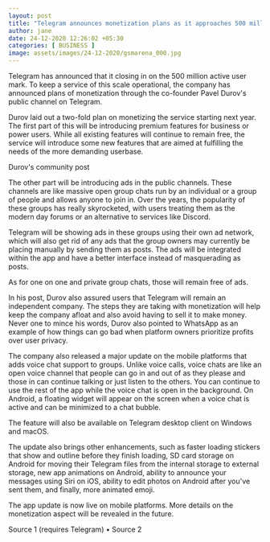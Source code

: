 ```yaml
---
layout: post
title: "Telegram announces monetization plans as it approaches 500 million active users"
author: jane 
date: 24-12-2020 12:26:02 +05:30 
categories: [ BUSINESS ] 
image: assets/images/24-12-2020/gsmarena_000.jpg
---
```

Telegram has announced that it closing in on the 500 million active user mark. To keep a service of this scale operational, the company has announced plans of monetization through the co-founder Pavel Durov's public channel on Telegram.

Durov laid out a two-fold plan on monetizing the service starting next year. The first part of this will be introducing premium features for business or power users. While all existing features will continue to remain free, the service will introduce some new features that are aimed at fulfilling the needs of the more demanding userbase.



Durov's community post

The other part will be introducing ads in the public channels. These channels are like massive open group chats run by an individual or a group of people and allows anyone to join in. Over the years, the popularity of these groups has really skyrocketed, with users treating them as the modern day forums or an alternative to services like Discord.

Telegram will be showing ads in these groups using their own ad network, which will also get rid of any ads that the group owners may currently be placing manually by sending them as posts. The ads will be integrated within the app and have a better interface instead of masquerading as posts.

As for one on one and private group chats, those will remain free of ads.

In his post, Durov also assured users that Telegram will remain an independent company. The steps they are taking with monetization will help keep the company afloat and also avoid having to sell it to make money. Never one to mince his words, Durov also pointed to WhatsApp as an example of how things can go bad when platform owners prioritize profits over user privacy.

The company also released a major update on the mobile platforms that adds voice chat support to groups. Unlike voice calls, voice chats are like an open voice channel that people can go in and out of as they please and those in can continue talking or just listen to the others. You can continue to use the rest of the app while the voice chat is open in the background. On Android, a floating widget will appear on the screen when a voice chat is active and can be minimized to a chat bubble.

The feature will also be available on Telegram desktop client on Windows and macOS.

The update also brings other enhancements, such as faster loading stickers that show and outline before they finish loading, SD card storage on Android for moving their Telegram files from the internal storage to external storage, new app animations on Android, ability to announce your messages using Siri on iOS, ability to edit photos on Android after you've sent them, and finally, more animated emoji.

The app update is now live on mobile platforms. More details on the monetization aspect will be revealed in the future.

Source 1 (requires Telegram) • Source 2